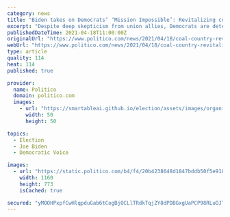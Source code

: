 ```yaml
---
category: news
title: "Biden takes on Democrats’ ‘Mission Impossible’: Revitalizing coal country"
excerpt: "Despite deep skepticism from union allies, Democrats are determined to make their “Just Transition” away from fossil fuels work."
publishedDateTime: 2021-04-18T11:00:00Z
originalUrl: "https://www.politico.com/news/2021/04/18/coal-country-revitalization-biden-482659"
webUrl: "https://www.politico.com/news/2021/04/18/coal-country-revitalization-biden-482659"
type: article
quality: 114
heat: 114
published: true

provider:
  name: Politico
  domain: politico.com
  images:
    - url: "https://smartableai.github.io/election/assets/images/organizations/politico.com-50x50.jpg"
      width: 50
      height: 50

topics:
  - Election
  - Joe Biden
  - Democratic Voice

images:
  - url: "https://static.politico.com/b4/f4/20b4238648d1847bddb50f5e9183/210417-coal-kentucky-2-getty-773.jpg"
    width: 1160
    height: 773
    isCached: true

secured: "yMOOHPxpfCwHlqpduGab6tCogBjOCLlTRdkTqjZY8dPDBGxgUaPCP98RLuOJTsvuqMgKGG1oXVviOgiv61GPurOybEYyNKats0s5XdgOEkK/9jeZVpzU/4jjc+anG8JT2EJmarI9V6uRKvkntllqAJXiChMSmXvUWR5d+Pb6JRtwV6Pce/p6URnnf7hWfu4N6W4ka82FElHvNSuCkgjI3QDBjNujZFVC2fi7m0paHciGcMDdQmmcSJ9faVyLKzE1Y3Zp6vB2w2jrCVvXv2lJpT3SpcaNKQOFwiydXd+FLdlETy/1g1Q9V1gDGoSuLlqhap2VeAp2WCp6UeuarJu7veH7zJ+cMyuVcSQIFKQdYIo=;C39IsXPsgHRpyEyQSSdWUw=="
---
```


